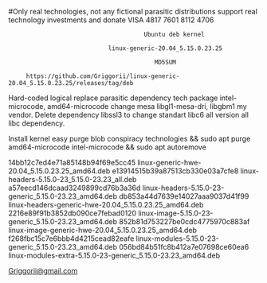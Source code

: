 #Only real technologies, not any fictional parasitic distributions support real technology investments and donate VISA 4817 7601 8112 4706

                                          Ubuntu deb kernel

                                linux-generic-20.04_5.15.0.23.25

                                             MD5SUM
                                             
         https://github.com/Griggorii/linux-generic-20.04_5.15.0.23.25/releases/tag/deb
                                             



Hard-coded  logical replace parasitic dependency tech package intel-microcode, amd64-microcode change mesa libgl1-mesa-dri, libgbm1 my vendor. Delete dependency libssl3 to change standart libc6 all version all libc dependency.

Install kernel easy purge blob conspiracy technologies && sudo apt purge amd64-microcode intel-microcode && sudo apt autoremove


14bb12c7ed4e71a85148b94f69e5cc45 linux-generic-hwe-20.04_5.15.0.23.25_amd64.deb
e13914515b39a87513cb330e03a7cfe8 linux-headers-5.15.0-23_5.15.0-23.23_all.deb
a57eecd146dcaad3249899cd76b3a36d linux-headers-5.15.0-23-generic_5.15.0-23.23_amd64.deb
db853a44d7639e14027aaa9037d41f99 linux-headers-generic-hwe-20.04_5.15.0.23.25_amd64.deb
2216e89f91b3852db090ce7febad0120 linux-image-5.15.0-23-generic_5.15.0-23.23_amd64.deb
852b81d753227be0cdc4775970c883af linux-image-generic-hwe-20.04_5.15.0.23.25_amd64.deb
f268fbc15c7e6bbb4d4215cead82eafe linux-modules-5.15.0-23-generic_5.15.0-23.23_amd64.deb
056bd84b51fc8b412a7e07698ce60ea6 linux-modules-extra-5.15.0-23-generic_5.15.0-23.23_amd64.deb


Griggorii@gmail.com

